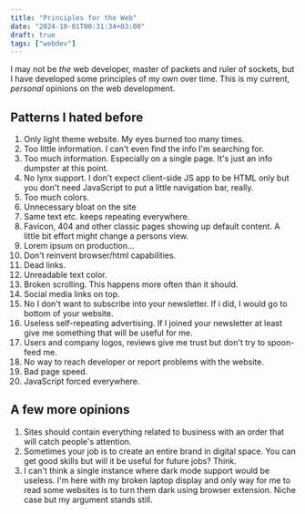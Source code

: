 ```yaml
---
title: "Principles for the Web"
date: "2024-10-01T00:31:34+03:00"
draft: true
tags: ["webdev"]
---
```


I may not be _the_ web developer, master of packets and ruler of sockets, but I have developed some principles of my own over time. This is my current, _personal_ opinions on the web development.

## Patterns I hated before

1. Only light theme website. My eyes burned too many times.
2. Too little information. I can't even find the info I'm searching for.
3. Too much information. Especially on a single page. It's just an info dumpster at this point.
4. No lynx support. I don't expect client-side JS app to be HTML only but you don't need JavaScript to put a little navigation bar, really.
5. Too much colors.
6. Unnecessary bloat on the site
7. Same text etc. keeps repeating everywhere.
8. Favicon, 404 and other classic pages showing up default content. A little bit effort might change a persons view.
9. Lorem ipsum on production...
10. Don't reinvent browser/html capabilities.
11. Dead links.
12. Unreadable text color.
13. Broken scrolling. This happens more often than it should.
14. Social media links on top.
15. No I don't want to subscribe into your newsletter. If i did, I would go to bottom of your website.
16. Useless self-repeating advertising. If I joined your newsletter at least give me something that will be useful for me.
17. Users and company logos, reviews give me trust but don't try to spoon-feed me.
18. No way to reach developer or report problems with the website.
19. Bad page speed.
20. JavaScript forced everywhere.

## A few more opinions

1. Sites should contain everything related to business with an order that will catch people's attention.
2. Sometimes your job is to create an entire brand in digital space. You can get good skills but will it be useful for future jobs? Think.
3. I can't think a single instance where dark mode support would be useless. I'm here with my broken laptop display and only way for me to read some websites is to turn them dark using browser extension. Niche case but my argument stands still.
